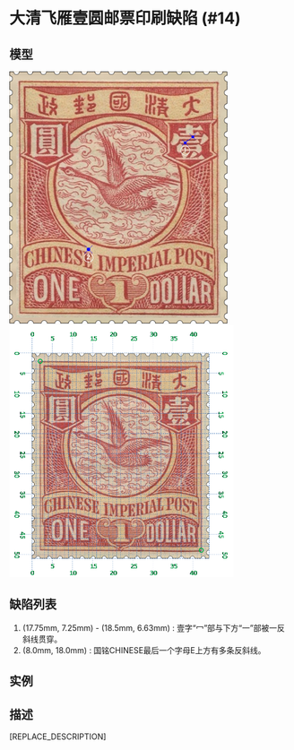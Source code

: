 # 大清飞雁壹圆邮票印刷缺陷 (#14)

## 模型
<img src="model.png" height=450/> <img src="sampling.png" height=450/>

## 缺陷列表
1. (17.75mm, 7.25mm) - (18.5mm, 6.63mm) :  壹字“冖”部与下方“一”部被一反斜线贯穿。
1. (8.0mm, 18.0mm) :  国铭CHINESE最后一个字母E上方有多条反斜线。


## 实例



## 描述
[REPLACE_DESCRIPTION]
